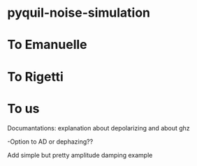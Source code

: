 # pyquil-noise-simulation

# To Emanuelle

# To Rigetti

# To us

Documantations: explanation about depolarizing and about ghz

-Option to AD or dephazing??

Add simple but pretty amplitude damping example